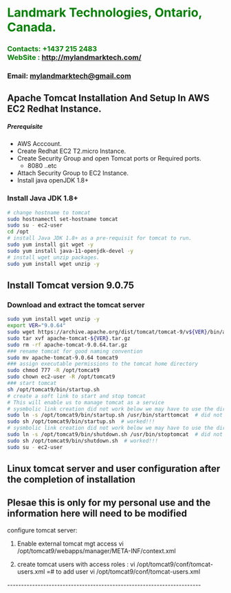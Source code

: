#  **<span style="color:green">Landmark Technologies, Ontario, Canada.</span>**
### **<span style="color:green">Contacts: +1437 215 2483<br> WebSite : <http://mylandmarktech.com/></span>**
### **Email: mylandmarktech@gmail.com**

## Apache Tomcat Installation And Setup In AWS EC2 Redhat Instance.
##### Prerequisite
+ AWS Acccount.
+ Create Redhat EC2 T2.micro Instance.
+ Create Security Group and open Tomcat ports or Required ports.
   + 8080 ..etc
+ Attach Security Group to EC2 Instance.
+ Install java openJDK 1.8+

### Install Java JDK 1.8+ 

``` sh
# change hostname to tomcat
sudo hostnamectl set-hostname tomcat
sudo su - ec2-user
cd /opt 
# install Java JDK 1.8+ as a pre-requisit for tomcat to run.
sudo yum install git wget -y
sudo yum install java-11-openjdk-devel -y
# install wget unzip packages.
sudo yum install wget unzip -y
```
## Install Tomcat version 9.0.75
### Download and extract the tomcat server
``` sh
sudo yum install wget unzip -y
export VER="9.0.64"
sudo wget https://archive.apache.org/dist/tomcat/tomcat-9/v${VER}/bin/apache-tomcat-${VER}.tar.gz
sudo tar xvf apache-tomcat-${VER}.tar.gz 
sudo rm -rf apache-tomcat-9.0.64.tar.gz
### rename tomcat for good naming convention
sudo mv apache-tomcat-9.0.64 tomcat9  
### assign executable permissions to the tomcat home directory
sudo chmod 777 -R /opt/tomcat9
sudo chown ec2-user -R /opt/tomcat9
### start tomcat
sh /opt/tomcat9/bin/startup.sh
# create a soft link to start and stop tomcat
# This will enable us to manage tomcat as a service
# sysmbolic link creation did not work below we may have to use the direct absolute path to perform service
sudo ln -s /opt/tomcat9/bin/startup.sh /usr/bin/starttomcat  # did not work
sudo sh /opt/tomcat9/bin/startup.sh  # worked!!!
# sysmbolic link creation did not work below we may have to use the direct absolute path to perform service
sudo ln -s /opt/tomcat9/bin/shutdown.sh /usr/bin/stoptomcat  # did not work
sudo sh /opt/tomcat9/bin/shutdown.sh  # worked!!!
sudo su - ec2-user
```
## Linux tomcat server and user configuration after the completion of installation  
## Plesae this is only for my personal use and the information here will need to be modified 

configure tomcat server:
 1.  Enable external tomcat mgt access
  vi /opt/tomcat9/webapps/manager/META-INF/context.xml
 <Valve className="org.apache.catalina.valves.RemoteAddrValve"
   allow="127\.\d+\.\d+\.\d+|::1|0:0:0:0:0:0:0:1" />
<!--
 <Valve className="org.apache.catalina.valves.RemoteAddrValve"
    allow="127\.\d+\.\d+\.\d+|::1|0:0:0:0:0:0:0:1" />
--> 
2. create tomcat users with access roles  :
vi /opt/tomcat9/conf/tomcat-users.xml  =# to add user
vi /opt/tomcat9/conf/tomcat-users.xml

<user username="landmark" password="admin123" roles="manager-gui,admin-gui,manager-script"/>
<user username="simon" password="admin123" roles="admin-gui"/> 
----------------------------------------------------------------------
